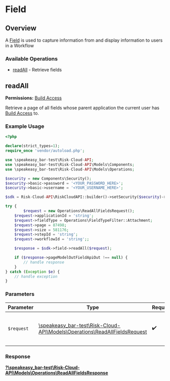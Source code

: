 # Field


## Overview

A [Field](https://help.logicgate.com/hc/en-us/articles/4402674064020-Create-Fields) is used to capture information from and display information to users in a Workflow

### Available Operations

* [readAll](#readall) - Retrieve fields

## readAll

**Permissions:** [Build Access](https://help.logicgate.com/hc/en-us/articles/4402683190164-Control-Build-Access-for-Applications)

Retrieve a page of all fields whose parent application the current user has [Build Access](https://help.logicgate.com/hc/en-us/articles/4402683190164-Control-Build-Access-for-Applications) to.

### Example Usage

```php
<?php

declare(strict_types=1);
require_once 'vendor/autoload.php';

use \speakeasy_bar-test\Risk-Cloud-API;
use \speakeasy_bar-test\Risk-Cloud-API\Models\Components;
use \speakeasy_bar-test\Risk-Cloud-API\Models\Operations;

$security = new Components\Security();
$security->basic->password = '<YOUR_PASSWORD_HERE>';
$security->basic->username = '<YOUR_USERNAME_HERE>';

$sdk = Risk-Cloud-API\RiskCloudAPI::builder()->setSecurity($security)->build();

try {
        $request = new Operations\ReadAllFieldsRequest();
    $request->applicationId = 'string';
    $request->fieldType = Operations\FieldTypeFilter::Attachment;
    $request->page = 87498;
    $request->size = 581176;
    $request->stepId = 'string';
    $request->workflowId = 'string';;

    $response = $sdk->field->readAll($request);

    if ($response->pageModelOutFieldApiOut !== null) {
        // handle response
    }
} catch (Exception $e) {
    // handle exception
}
```

### Parameters

| Parameter                                                                                                                    | Type                                                                                                                         | Required                                                                                                                     | Description                                                                                                                  |
| ---------------------------------------------------------------------------------------------------------------------------- | ---------------------------------------------------------------------------------------------------------------------------- | ---------------------------------------------------------------------------------------------------------------------------- | ---------------------------------------------------------------------------------------------------------------------------- |
| `$request`                                                                                                                   | [\speakeasy_bar-test\Risk-Cloud-API\Models\Operations\ReadAllFieldsRequest](../../Models/Operations/ReadAllFieldsRequest.md) | :heavy_check_mark:                                                                                                           | The request object to use for the request.                                                                                   |


### Response

**[?\speakeasy_bar-test\Risk-Cloud-API\Models\Operations\ReadAllFieldsResponse](../../Models/Operations/ReadAllFieldsResponse.md)**

